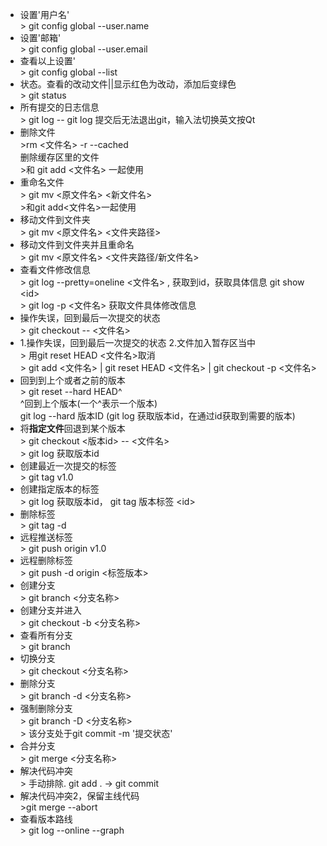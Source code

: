 - 设置'用户名' <br/>> git config global --user.name 
- 设置'邮箱' <br/>> git config global --user.email
- 查看以上设置' <br/>> git config global --list  
- 状态。查看的改动文件||显示红色为改动，添加后变绿色<br/>> git status
- 所有提交的日志信息<br/>> git log 
-- git log 提交后无法退出git，输入法切换英文按Qt<br/>
- 删除文件<br/>>rm <文件名> -r --cached <br/> 删除缓存区里的文件<br/>>和 git add <文件名> 一起使用
- 重命名文件<br/>> git mv <原文件名> <新文件名> <br/> >和git add<文件名>一起使用
- 移动文件到文件夹<br/>> git mv <原文件名> <文件夹路径>
- 移动文件到文件夹并且重命名<br/>> git mv <原文件名> <文件夹路径/新文件名>
- 查看文件修改信息<br/>> git log --pretty=oneline <文件名> , 获取到id，获取具体信息  git show \<id\><br/>> git log -p <文件名> 获取文件具体修改信息
- 操作失误，回到最后一次提交的状态<br/>> git checkout -- <文件名>
- 1.操作失误，回到最后一次提交的状态 2.文件加入暂存区当中<br/>> 用git reset HEAD <文件名>取消 <br/>> git add <文件名> | git reset HEAD <文件名> | git checkout -p <文件名>
- 回到到上个或者之前的版本<br/>> git reset --hard HEAD^<br/> ^回到上个版本(一个^表示一个版本)<br/> git log --hard 版本ID (git log 获取版本id，在通过id获取到需要的版本)
- 将<strong>指定文件</strong>回退到某个版本<br/>> git checkout <版本id> -- <文件名><br/>> git log 获取版本id
- 创建最近一次提交的标签<br/>> git tag v1.0 
- 创建指定版本的标签<br/> > git log 获取版本id， git tag  版本标签  \<id\>
- 删除标签<br/>> git tag -d 
- 远程推送标签<br/>> git push origin v1.0
- 远程删除标签<br/>> git push -d origin <标签版本>
- 创建分支<br/>> git branch <分支名称>
- 创建分支并进入<br/>> git checkout -b <分支名称>
- 查看所有分支<br/>> git branch
- 切换分支<br/>> git checkout <分支名称>
- 删除分支<br/>> git branch -d <分支名称>
- 强制删除分支<br/>> git branch -D <分支名称><br/>> 该分支处于git commit -m '提交状态'
- 合并分支<br/>> git merge <分支名称>
- 解决代码冲突<br/>> 手动排除. git add . -> git commit 
- 解决代码冲突2，保留主线代码<br/>>git merge --abort 
- 查看版本路线<br/>> git log --online --graph
